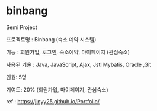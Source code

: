# binbang
Semi Project

프로젝트명 : Binbang (숙소 예약 시스템)

기능 : 회원가입, 로그인, 숙소예약, 마이페이지 (관심숙소) 

사용된 기술 :
Java, JavaScript, Ajax, Jstl
Mybatis, Oracle
,Git

인원: 5명

기여도: 20% (회원가입, 마이페이지, 관심숙소)

ref : https://jinyy25.github.io/Portfolio/
